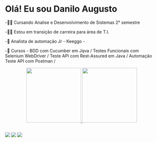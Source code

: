 # Olá! Eu sou Danilo Augusto

-👨‍🎓 Cursando Analise e Desenvolvimento de Sistemas 2° semestre

-👨‍🏭 Estou em transição de carreira para área de T.I. 

-📘 Analista de automação Jr - Keeggo -

-📘 Cursos - BDD com Cucumber em Jqva / Testes Funcionais com Selenium WebDriver / Teste API com Rest-Assured em Java / Automação Teste API com Postman /


<div align="center">
  <a href="https://github.com/Damasceno-Danilo">
  <img height="180em" src="https://github-readme-stats.vercel.app/api?username=DanAugusto&show_icons=true&theme=dracula&include_all_commits=true&count_private=true"/>
  <img height="180em" src="https://github-readme-stats.vercel.app/api/top-langs/?username=DanAugusto&layout=compact&langs_count=7&theme=dracula"/>
</div>
 
##
  <div> 
  <a href="https://www.instagram.com/danguto_damasceno/" target="_blank"><img src="https://img.shields.io/badge/-Instagram-%23E4405F?style=for-the-badge&logo=instagram&logoColor=white" target="_blank"></a>
  <a href = "mailto:danilo.augustodama@gmail.com"><img src="https://img.shields.io/badge/-Gmail-%23333?style=for-the-badge&logo=gmail&logoColor=white" target="_blank"></a>
  <a href="https://www.linkedin.com/in/danilo-augusto-damasceno-36b163125/" target="_blank"><img src="https://img.shields.io/badge/-LinkedIn-%230077B5?style=for-the-badge&logo=linkedin&logoColor=white" target="_blank"></a> 
 
 
</div>
